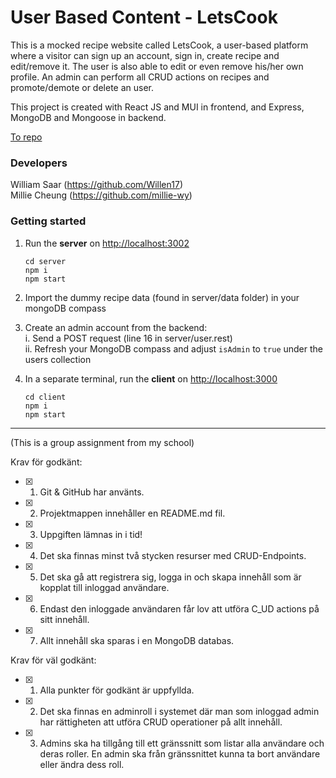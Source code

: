 # User Based Content - LetsCook

This is a mocked recipe website called LetsCook, a user-based platform where a visitor can sign up an account, sign in, create recipe and edit/remove it. The user is also able to edit or even remove his/her own profile. An admin can perform all CRUD actions on recipes and promote/demote or delete an user. 

This project is created with React JS and MUI in frontend, and Express, MongoDB and Mongoose in backend. 

[To repo](https://github.com/millie-wy/letsCook "User Based Content - LetsCook")

### Developers

William Saar (https://github.com/Willen17) </br>
Millie Cheung (https://github.com/millie-wy)

### Getting started

1. Run the **server** on [http://localhost:3002](http://localhost:3002)

   ```
   cd server
   npm i
   npm start
   ```

2. Import the dummy recipe data (found in server/data folder) in your mongoDB compass

3. Create an admin account from the backend: </br>
   i.  Send a POST request (line 16 in server/user.rest) </br>
   ii. Refresh your MongoDB compass and adjust `isAdmin` to `true` under the users collection
   
4. In a separate terminal, run the **client** on [http://localhost:3000](http://localhost:3000)
   ```
   cd client
   npm i
   npm start
   ```

---

(This is a group assignment from my school)

Krav för godkänt:

- [x] 1. Git & GitHub har använts.
- [x] 2. Projektmappen innehåller en README.md fil.
- [x] 3. Uppgiften lämnas in i tid!
- [x] 4. Det ska finnas minst två stycken resurser med CRUD-Endpoints.
- [x] 5. Det ska gå att registrera sig, logga in och skapa innehåll som är kopplat till inloggad användare.
- [x] 6. Endast den inloggade användaren får lov att utföra C_UD actions på sitt innehåll.
- [x] 7. Allt innehåll ska sparas i en MongoDB databas.

Krav för väl godkänt:

- [x] 1. Alla punkter för godkänt är uppfyllda.
- [x] 2. Det ska finnas en adminroll i systemet där man som inloggad admin har rättigheten att utföra CRUD operationer på allt innehåll.
- [x] 3. Admins ska ha tillgång till ett gränssnitt som listar alla användare och deras roller. En admin ska från gränssnittet kunna ta bort användare eller ändra dess roll.
